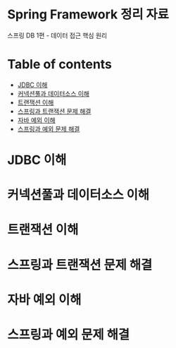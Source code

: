# Spring Framework 정리 자료
스프링 DB 1편 - 데이터 접근 핵심 원리

Table of contents
=================
<!--ts-->
   * [JDBC 이해](#JDBC-이해)
   * [커넥션풀과 데이터소스 이해](#커넥션풀과-데이터소스-이해)
   * [트랜잭션 이해](#트랜잭션-이해)
   * [스프링과 트랜잭션 문제 해결](#스프링과-트랜잭션-문제-해결)
   * [자바 예외 이해](#자바-예외-이해)
   * [스프링과 예외 문제 해결](#스프링과-예외-문제-해결)
<!--te-->

JDBC 이해
=======

커넥션풀과 데이터소스 이해
=======

트랜잭션 이해
=======

스프링과 트랜잭션 문제 해결
=======

자바 예외 이해
=======

스프링과 예외 문제 해결
=======
